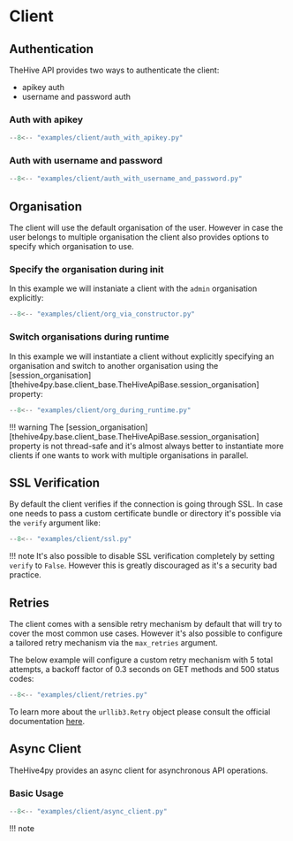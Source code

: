 # Client

## Authentication

TheHive API provides two ways to authenticate the client:

- apikey auth
- username and password auth

### Auth with apikey

```python
--8<-- "examples/client/auth_with_apikey.py"
```

### Auth with username and password

```python
--8<-- "examples/client/auth_with_username_and_password.py"
```

## Organisation

The client will use the default organisation of the user. However in case the user belongs to multiple organisation the client also provides options to specify which organisation to use.


### Specify the organisation during init

In this example we will instaniate a client with the `admin` organisation explicitly:

```python
--8<-- "examples/client/org_via_constructor.py"
```

### Switch organisations during runtime

In this example we will instantiate a client without explicitly specifying an organisation and switch to another organisation using the [session_organisation][thehive4py.base.client_base.TheHiveApiBase.session_organisation] property:

```python
--8<-- "examples/client/org_during_runtime.py"
```

!!! warning
    The [session_organisation][thehive4py.base.client_base.TheHiveApiBase.session_organisation] property is not thread-safe and it's almost always better to instantiate more clients if one wants to work with multiple organisations in parallel.


## SSL Verification

By default the client verifies if the connection is going through SSL.
In case one needs to pass a custom certificate bundle or directory it's possible via the `verify` argument like:

```python
--8<-- "examples/client/ssl.py"
```

!!! note
    It's also possible to disable SSL verification completely by setting `verify` to `False`. 
    However this is greatly discouraged as it's a security bad practice.


## Retries

The client comes with a sensible retry mechanism by default that will try to cover the most common use cases.
However it's also possible to configure a tailored retry mechanism via the `max_retries` argument.

The below example will configure a custom retry mechanism with 5 total attempts, a backoff factor of 0.3 seconds on GET methods and 500 status codes: 

```python
--8<-- "examples/client/retries.py"
```

To learn more about the `urllib3.Retry` object please consult the official documentation [here](https://urllib3.readthedocs.io/en/stable/reference/urllib3.util.html#urllib3.util.Retry).


## Async Client

TheHive4py provides an async client for asynchronous API operations.

### Basic Usage

```python
--8<-- "examples/client/async_client.py"
```

!!! note
